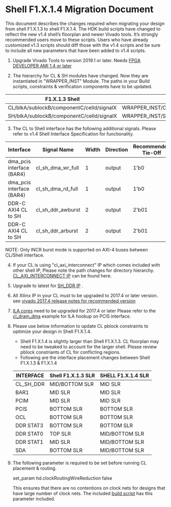 # Shell F1.X.1.4 Migration Document


This document describes the changes required when migrating your design from shell F1.X.1.3 to shell F1.X.1.4.
The HDK build scripts have changed to reflect the new v1.4 shell’s floorplan and newer Vivado tools. It’s strongly recommended users move to these scripts. Users who have already customized v1.3 scripts should diff those with the v1.4 scripts and be sure to include all new parameters that have been added to v1.4 scripts.

1. Upgrade Vivado Tools to version 2019.1 or later. Needs [FPGA DEVELOPER AMI 1.4 or later](../../README.md#fpga-developer-ami)

2. The hierarchy for CL & SH modules have changed. Now they are instantiated in  "WRAPPER_INST" Module.
     The paths in your Build scripts, constraints &  verification components have to be updated.

 | F1.X.1.3 Shell | F1.X.1.4 Shell |
 |------------|------------|
 | CL/blkA/sublockB/componentC/celld/signalX | WRAPPER_INST/CL/blkA/sublockB/componentC/celld/signalX |
 | SH/blkA/sublockB/componentC/celld/signalX | WRAPPER_INST/SH/blkA/sublockB/componentC/celld/signalX |

3.  The  CL to Shell interface has the following additional signals. Please refer to v1.4 Shell Interface Specification for functionality.

 | Interface  | Signal Name | Width | Direction | Recommended Tie-Off |
 |------------|-------------|-------|-----------|--------------------|
 | dma_pcis interface (BAR4)  | cl_sh_dma_wr_full | 1 | output | 1'b0 |
 | dma_pcis interface (BAR4) | cl_sh_dma_rd_full | 1 | output | 1'b0 |
 | DDR-C AXI4 CL to SH   | cl_sh_ddr_awburst | 2 | output | 2'b01 |
 | DDR-C AXI4 CL to SH   | cl_sh_ddr_arburst | 2 | output | 2'b01 |

NOTE: Only INCR burst mode is supported on AXI-4 buses between CL/Shell interface.

4. If your CL is using "cl_axi_interconnect" IP which comes included with other shell IP, Please note the path changes for directory hierarchy. [CL_AXI_INTERCONNECT IP](../common/shell_stable/design/ip/cl_axi_interconnect) can be found here.

5. Upgrade to latest for [SH_DDR IP](../common/shell_v04261818/design/sh_ddr) .

6. All Xilinx IP  in your CL must to be upgraded to 2017.4 or later version. see [vivado 2017.4 release notes for recommended version](https://support.xilinx.com/s/article/70386?language=en_US)

7. [ILA cores](../common/shell_v04261818/design/ip/cl_debug_bridge) need to be upgraded for 2017.4 or later
     Please refer to the [cl_dram_dma](../cl/examples/cl_dram_dma/design) example for ILA hookup on PCIS interface.

8. Please use below information to update CL pblock constraints to optimize your design in Shell F1.X.1.4.
      - Shell F1.X.1.4 is slightly larger than Shell F1.X.1.3. CL floorplan may need to be tweaked to account for the larger shell.
        Please review pblock constriants of CL for conflicting regions.
      - Following are the interface placement changes between Shell F1.X.1.3 & F1.X.1.4


      | INTERFACE | Shell F1.X.1.3 SLR | SHELL F1.X.1.4 SLR |
      |-----------|---------------|---------------|
      | CL_SH_DDR |MID/BOTTOM SLR  | MID SLR |
      | BAR1 | MID SLR  | MID SLR |
      | PCIM | MID SLR  | MID SLR |
      | PCIS | BOTTOM SLR | BOTTOM SLR |
      | OCL | BOTTOM SLR | BOTTOM SLR |
      | DDR STAT3 | BOTTOM SLR  | BOTTOM SLR |
      | DDR STAT0  | TOP SLR | MID/BOTTOM SLR |
      | DDR STAT1 | MID SLR | MID/BOTTOM SLR |
      | SDA | BOTTOM SLR  | MID/BOTTOM SLR|

9. The following parameter is required to be set before running CL placement & routing.

      set_param hd.clockRoutingWireReduction false

   This ensures that there are no contentions on clock nets for designs that have large number of clock nets.
   The included [build script]( ../cl/examples/cl_dram_dma/build/scripts/create_dcp_from_cl.tcl) has this parameter included.
